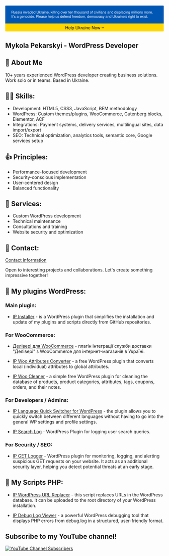 [![Stand With Ukraine](https://raw.githubusercontent.com/vshymanskyy/StandWithUkraine/main/banner2-direct.svg)](https://stand-with-ukraine.pp.ua)

## Mykola Pekarskyi - WordPress Developer

## :wave: About Me
10+ years experienced WordPress developer creating business solutions. Work solo or in teams. Based in Ukraine.

## :man_technologist: Skills:

- Development: HTML5, CSS3, JavaScript, BEM methodology
- WordPress: Custom themes/plugins, WooCommerce, Gutenberg blocks, Elementor, ACF
- Integrations: Payment systems, delivery services, multilingual sites, data import/export
- SEO: Technical optimization, analytics tools, semantic core, Google services setup

## :thumbsup: Principles:

- Performance-focused development
- Security-conscious implementation
- User-centered design
- Balanced functionality

## :briefcase: Services:

- Custom WordPress development
- Technical maintenance
- Consultations and training
- Website security and optimization

##  :link: Contact:
[Contact information](https://inwebpress.com/contacts/)

Open to interesting projects and collaborations. Let's create something impressive together!

## :file_folder: My plugins WordPress:

 ### Main plugin:
- [IP Installer](https://github.com/pekarskyi/ip-installer) - is a WordPress plugin that simplifies the installation and update of my plugins and scripts directly from GitHub repositories.

### For WooCommerce:

- [Делівері для WooCommerce](https://github.com/pekarskyi/ip-delivery-shipping) - плагін інтеграції служби доставки "Делівері" з WooCommerce для інтернет-магазинів в Україні.

- [IP Woo Attributes Converter](https://github.com/pekarskyi/ip-woo-attribute-converter) - a free WordPress plugin that converts local (individual) attributes to global attributes.

- [IP Woo Cleaner](https://github.com/pekarskyi/ip-woo-cleaner) - a simple free WordPress plugin for cleaning the database of products, product categories, attributes, tags, coupons, orders, and their notes.

### For Developers / Admins:

- [IP Language Quick Switcher for WordPress](https://github.com/pekarskyi/ip-language-quick-switcher-for-wp) - the plugin allows you to quickly switch between different languages without having to go into the general WP settings and profile settings.

- [IP Search Log](https://github.com/pekarskyi/ip-search-log) - WordPress Plugin for logging user search queries.

### For Security / SEO:

- [IP GET Logger](https://github.com/pekarskyi/ip-get-logger) - WordPress plugin for monitoring, logging, and alerting suspicious GET requests on your website. It acts as an additional security layer, helping you detect potential threats at an early stage.

## :file_folder: My Scripts PHP:

- [IP WordPress URL Replacer](https://github.com/pekarskyi/ip-wordpress-url-replacer) - this script replaces URLs in the WordPress database. It can be uploaded to the root directory of your WordPress installation.

- [IP Debug Log Viewer](https://github.com/pekarskyi/ip-debug-log-viewer) - a powerful WordPress debugging tool that displays PHP errors from debug.log in a structured, user-friendly format.

## Subscribe to my YouTube channel!

[![YouTube Channel Subscribers](https://img.shields.io/youtube/channel/subscribers/UC9ZEeT6WrGupgza9KXpazyA)](https://www.youtube.com/@inwebpress/videos)

